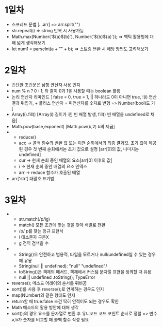 # 1일차

<ul>
<li>스프레드 문법 [...arr] => arr.split("")</li>
<li>str.repeat(i) => string 반복 시 사용가능 </li>
<li>Math.max(Number(`${a}${b}`), Number(`${b}${a}`)); => 백틱 활용법에 대해 넓게 생각해보기</li>
<li>let num1 = parseInt(a + "" + b); => 스트링 변환 시 해당 방법도 고려해보기</li>
</ul>

# 2일차

<ul>
<li>간단한 조건문은 삼항 연산자 사용 인지</li>
<li>num % n ? 0 : 1; 와 같이 0과 1을 사용할 때는 boolean 활용</li>
<li>논리 연산자 리마인드 [ false = 0, true = 1, || 하나라도 0이 아니면 true, !(i) 연산 결과 뒤집기,  + 플러스 연산자 = 피연산자를 숫자로 변형 => Number(bool)도 가 ]</li>
<li>Array(i).fill() [Array(i) 길이가 i인 빈 배열 발생, fill() 빈 배열을 undefined로 채움]</li>
<li>Math.pow(base,exponent) [Math.pow(b,2) b의 제곱]</li>
<li>
  <ul>
    <li>reduce()</li>
    <li>acc -> 콜백 함수의 반환 값 또는 이전 순회에서의 최종 결과값. 초기 값이 제공된 경우 첫 번째 순회에서는 초기 값으로 설정 [arr[0]의 값, 나미지는 undefined]</li>
    <li>cur -> 현재 순회 중인 배열의 요소[arr[0] 이후의 값]</li>
    <li>i -> 현재 순회 중인 배열의 요소 인덱스</li>
    <li>arr -> reduce 함수가 호출된 배열</li>
  </ul>
</li>
<li>arr['str'] 대괄호 표기볍</li>
</ul>

# 3일차

<ul>
<li>
  <ul>
    <li>str.match(/p/ig)</li>
    <li>match() 모든 조건에 맞는 것을 찾아 배열로 전환</li>
    <li>/p/ p를 찾는 정규 표현식</li>
    <li>i 대소문자 구분X</li>
    <li>g 전역 검색을 수</li>
  </ul>
</li>
<li>
  <ul>
    <li>String()으 안전하고 범용적, 타입을 모르거나 null/undefined일 수 있는 경우에 유용</li>
    <li>String(null || undefined); "null" "undefined"/</li>
    <li>toString()은 객체의 매서드, 객체에서 커스텀 문자열 표현을 정의할 때 유용</li>
    <li>null || undefined .toString(); TypeError</li>
  </ul>
</li>
<li>reverse(); 메소드 어레이의 순서를 뒤바꿈</li>
<li>sort()를 사용 후 reverse();로 연계하는 경우도 인지</li>
<li>map(NUmber)와 같은 형태도 인지</li>
<li>return할 때 true:false 조건 딱히 안적어도 되는 경우도 확인</li>
<li>Math 메소드의 활용 방안에 대해 생각</li>
<li>sort();의 경우 요소를 문자열로 변환 후 유니코드 코드 포인트 순서로 정렬 => 변수 a,b가 숫자를 비교할 때 콜백 함수 작성 필요</li>
</ul>
